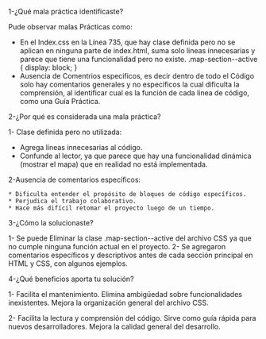 1-¿Qué mala práctica identificaste?

Pude observar malas Prácticas como:
* En el Index.css en la Línea 735, que hay clase definida pero no se aplican en ninguna parte de index.html, suma solo lineas innecesarias y parece que tiene una funcionalidad pero no existe. 
  .map-section--active {
            display: block;
        }
* Ausencia de Comentrios especificos, es decir dentro de todo el Código solo hay comentarios generales y no especificos la cual dificulta la comprensión, al identificar cual es la función de cada linea de código, como una Guía Práctica. 

2-¿Por qué es considerada una mala práctica?

1- Clase definida pero no utilizada:
   * Agrega líneas innecesarias al código.
   * Confunde al lector, ya que parece que hay una funcionalidad dinámica (mostrar el mapa) que en realidad no está implementada.

2-Ausencia de comentarios específicos:

    * Dificulta entender el propósito de bloques de código específicos.
    * Perjudica el trabajo colaborativo.
    * Hace más difícil retomar el proyecto luego de un tiempo.

3-¿Cómo la solucionaste?

1- Se puede Eliminar la clase .map-section--active del archivo CSS ya que no cumple ninguna función actual en el proyecto.
2- Se agregaron comentarios específicos y descriptivos antes de cada sección principal en HTML y CSS, con algunos ejemplos. 

4-¿Qué beneficios aporta tu solución?

1- Facilita el mantenimiento.
   Elimina ambigüedad sobre funcionalidades inexistentes.
   Mejora la organización general del archivo CSS.

2- Facilita la lectura y comprensión del código.
   Sirve como guía rápida para nuevos desarrolladores.
   Mejora la calidad general del desarrollo.

   